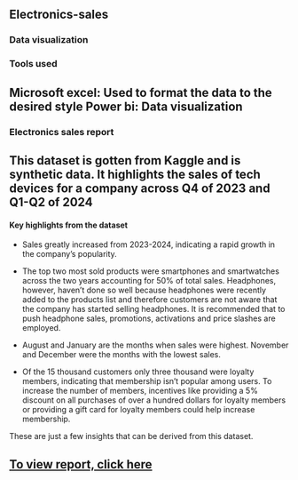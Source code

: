 ## Electronics-sales
### Data visualization

### Tools used
Microsoft excel: Used to format the data to the desired style
Power bi: Data visualization
--
### Electronics sales report

This dataset is gotten from Kaggle and is synthetic data. It highlights the sales of tech devices for a company across Q4 of 2023 and Q1-Q2 of 2024
--
#### Key highlights from the dataset

-	Sales greatly increased from 2023-2024, indicating a rapid growth in the company’s popularity.

-	The top two most sold products were smartphones and smartwatches across the two years accounting for 50% of total sales. Headphones, however, haven’t done so well because headphones were recently added to the products list and therefore customers are not aware that the company has started selling headphones. It is recommended that to push headphone sales, promotions, activations and price slashes are employed.

-	August and January are the months when sales were highest. November and December were the months with the lowest sales.

-	Of the 15 thousand customers only three thousand were loyalty members, indicating that membership isn’t popular among users. To increase the number of members, incentives like providing a 5% discount on all purchases of over a hundred dollars for loyalty members or providing a gift card for loyalty members could help increase membership.

These are just a few insights that can be derived from this dataset.

## [To view report, click here](https://ibb.co/F4HcSgxr)
